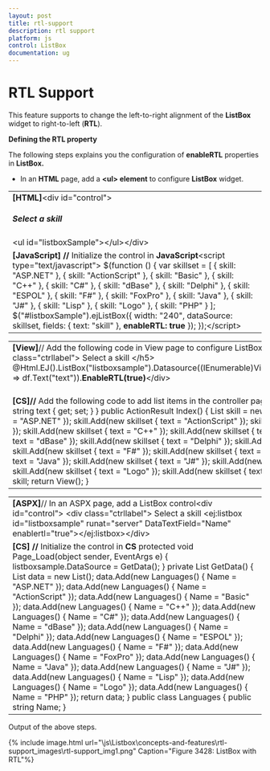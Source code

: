 ```yaml
---
layout: post
title: rtl-support
description: rtl support
platform: js
control: ListBox
documentation: ug
---
```


# RTL Support

This feature supports to change the left-to-right alignment of the **ListBox** widget to right-to-left (**RTL**). 

**Defining the RTL property**

The following steps explains you the configuration of **enableRTL** properties in **ListBox.**

* In an **HTML** page, add a **&lt;ul&gt; element** to configure **ListBox** widget.


<table>
<tr>
<td>
<b>[HTML]</b>&lt;div id="control"&gt;    <h5 class="ctrllabel">Select a skill</h5>    &lt;ul id="listboxSample"&gt;&lt;/ul&gt;&lt;/div&gt;</td></tr>
<tr>
<td>
<b>[JavaScript]  </b><b>// </b>Initialize the control in <b>JavaScript</b>&lt;script type="text/javascript"&gt;    $(function () {        var skillset = [        { skill: "ASP.NET" }, { skill: "ActionScript" }, { skill: "Basic" },        { skill: "C++" }, { skill: "C#" }, { skill: "dBase" }, { skill: "Delphi" },        { skill: "ESPOL" }, { skill: "F#" }, { skill: "FoxPro" }, { skill: "Java" },        { skill: "J#" }, { skill: "Lisp" }, { skill: "Logo" }, { skill: "PHP" }        ];        $("#listboxSample").ejListBox({            width: "240", dataSource: skillset,            fields: { text: "skill" }, <b>enableRTL: true</b>        });    });&lt;/script&gt;</td></tr>
</table>


<table>
<tr>
<td>
<b>[View]</b>// Add the following code in View page to configure ListBox widget&lt;div id="control"&gt;    &lt;h5 class="ctrllabel"&gt;        Select a skill    &lt;/h5&gt;    @Html.EJ().ListBox("listboxsample").Datasource((IEnumerable<ug_listbox.controllers.skillset>)ViewBag.datasource).ListBoxFields(df => df.Text("text")).<b>EnableRTL(true)</b>&lt;/div&gt;</td></tr>
<tr>
<td>
<br><b>[CS]</b><b>//</b> Add the following code to add list items in the controller page        public class skillset        {            public string text { get; set; }        }        public ActionResult Index()        {            List<skillset> skill = new List<skillset>();            skill.Add(new skillset { text = "ASP.NET" });            skill.Add(new skillset { text = "ActionScript" });            skill.Add(new skillset { text = "Basic" });            skill.Add(new skillset { text = "C++" });            skill.Add(new skillset { text = "C#" });            skill.Add(new skillset { text = "dBase" });            skill.Add(new skillset { text = "Delphi" });            skill.Add(new skillset { text = "ESPOL" });            skill.Add(new skillset { text = "F#" });            skill.Add(new skillset { text = "FoxPro" });            skill.Add(new skillset { text = "Java" });            skill.Add(new skillset { text = "J#" });            skill.Add(new skillset { text = "Lisp" });            skill.Add(new skillset { text = "Logo" });            skill.Add(new skillset { text = "PHP" });            ViewBag.datasource = skill;            return View();        }</td></tr>
</table>


<table>
<tr>
<td>
<b>[ASPX]</b>// In an ASPX page, add a ListBox control&lt;div id="control"&gt;    &lt;div class="ctrllabel"&gt;        Select a skill</div>    &lt;ej:listbox id="listboxsample" runat="server" DataTextField="Name"  enablertl="true"&gt;&lt;/ej:listbox&gt;&lt;/div&gt;</td></tr>
<tr>
<td>
<b>[CS]  </b><b>// </b>Initialize the control in <b>CS</b>        protected void Page_Load(object sender, EventArgs e)        {            listboxsample.DataSource = GetData();        }        private List<Languages> GetData()        {            List<Languages> data = new List<Languages>();            data.Add(new Languages() { Name = "ASP.NET" });            data.Add(new Languages() { Name = "ActionScript" });            data.Add(new Languages() { Name = "Basic" });            data.Add(new Languages() { Name = "C++" });            data.Add(new Languages() { Name = "C#" });            data.Add(new Languages() { Name = "dBase" });            data.Add(new Languages() { Name = "Delphi" });            data.Add(new Languages() { Name = "ESPOL" });            data.Add(new Languages() { Name = "F#" });            data.Add(new Languages() { Name = "FoxPro" });            data.Add(new Languages() { Name = "Java" });            data.Add(new Languages() { Name = "J#" });            data.Add(new Languages() { Name = "Lisp" });            data.Add(new Languages() { Name = "Logo" });            data.Add(new Languages() { Name = "PHP" });            return data;        }        public class Languages        {            public string Name;        }</td></tr>
</table>


Output of the above steps.


{% include image.html url="\js\Listbox\concepts-and-features\rtl-support_images\rtl-support_img1.png" Caption="Figure 3428: ListBox with RTL"%}

